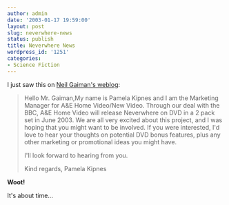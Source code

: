 ```yaml
---
author: admin
date: '2003-01-17 19:59:00'
layout: post
slug: neverwhere-news
status: publish
title: Neverwhere News
wordpress_id: '1251'
categories:
- Science Fiction
---
```

I just saw this on <a href="http://www.neilgaiman.com/journal/journal.asp">Neil Gaiman's weblog</a>:
<blockquote>Hello Mr. Gaiman,My name is Pamela Kipnes and I am the Marketing Manager for A&E Home Video/New Video. Through our deal with the BBC, A&E Home Video will release Neverwhere on DVD in a 2 pack set in June 2003. We are all very excited about this project, and I was hoping that you might want to be involved. If you were interested, I'd love to hear your thoughts on potential DVD bonus features, plus any other marketing or promotional ideas you might have.

I'll look forward to hearing from you.

Kind regards,
Pamela Kipnes</blockquote>
<strong>Woot!</strong>

It's about time...
